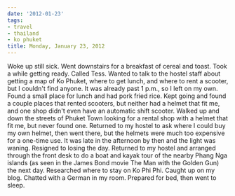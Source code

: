 ```yaml
---
date: '2012-01-23'
tags:
- travel
- thailand
- ko phuket
title: Monday, January 23, 2012
---
```


Woke up still sick. Went downstairs for a breakfast of cereal and toast. Took a while getting ready. Called Tess. Wanted to talk to the hostel staff about getting a map of Ko Phuket, where to get lunch, and where to rent a scooter, but I couldn't find anyone. It was already past 1 p.m., so I left on my own. Found a small place for lunch and had pork fried rice. Kept going and found a couple places that rented scooters, but neither had a helmet that fit me, and one shop didn't even have an automatic shift scooter. Walked up and down the streets of Phuket Town looking for a rental shop with a helmet that fit me, but never found one. Returned to my hostel to ask where I could buy my own helmet, then went there, but the helmets were much too expensive for a one-time use. It was late in the afternoon by then and the light was waning. Resigned to losing the day. Returned to my hostel and arranged through the front desk to do a boat and kayak tour of the nearby Phang Nga islands (as seen in the James Bond movie The Man with the Golden Gun) the next day. Researched where to stay on Ko Phi Phi. Caught up on my blog. Chatted with a German in my room. Prepared for bed, then went to sleep.
